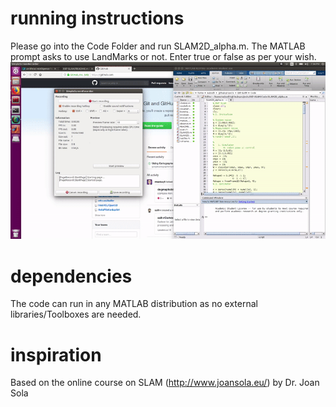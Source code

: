 # running instructions
Please go into the Code Folder and run SLAM2D_alpha.m.
The MATLAB prompt asks to use LandMarks or not. Enter true or false as per your wish.
![EKF-SLAM](https://github.com/SubMishMar/EKF-SLAM/blob/master/gif/EKF-SLAM.gif)
# dependencies
The code can run in any MATLAB distribution as no external libraries/Toolboxes are needed.

# inspiration
Based on the online course on SLAM (http://www.joansola.eu/) by Dr. Joan Sola


